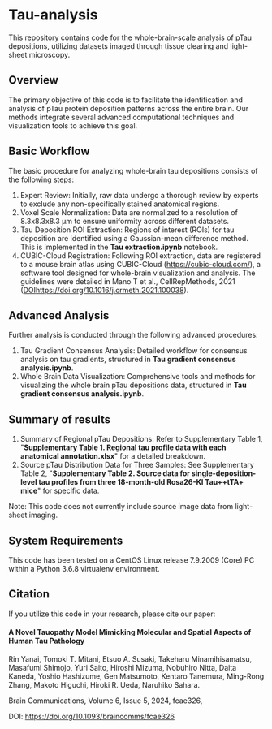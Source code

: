 # Tau-analysis
This repository contains code for the whole-brain-scale analysis of pTau depositions, utilizing datasets imaged through tissue clearing and light-sheet microscopy.




## Overview
The primary objective of this code is to facilitate the identification and analysis of pTau protein deposition patterns across the entire brain. Our methods integrate several advanced computational techniques and visualization tools to achieve this goal.




## Basic Workflow
The basic procedure for analyzing whole-brain tau depositions consists of the following steps:

1. Expert Review: Initially, raw data undergo a thorough review by experts to exclude any non-specifically stained anatomical regions.
2. Voxel Scale Normalization: Data are normalized to a resolution of 8.3x8.3x8.3 µm to ensure uniformity across different datasets.
3. Tau Deposition ROI Extraction: Regions of interest (ROIs) for tau deposition are identified using a Gaussian-mean difference method. This is implemented in the **Tau extraction.ipynb** notebook.
4. CUBIC-Cloud Registration: Following ROI extraction, data are registered to a mouse brain atlas using CUBIC-Cloud (https://cubic-cloud.com/), a software tool designed for whole-brain visualization and analysis. The guidelines were detailed in Mano T et al., CellRepMethods, 2021 ([DOI](https://doi.org/10.1016/j.crmeth.2021.100038)https://doi.org/10.1016/j.crmeth.2021.100038).





## Advanced Analysis
Further analysis is conducted through the following advanced procedures:

1. Tau Gradient Consensus Analysis: Detailed workflow for consensus analysis on tau gradients, structured in **Tau gradient consensus analysis.ipynb**.
2. Whole Brain Data Visualization: Comprehensive tools and methods for visualizing the whole brain pTau depositions data, structured in **Tau gradient consensus analysis.ipynb**.





## Summary of results
1. Summary of Regional pTau Depositions: Refer to Supplementary Table 1, "**Supplementary Table 1. Regional tau profile data with each anatomical annotation.xlsx**" for a detailed breakdown.
2. Source pTau Distribution Data for Three Samples: See Supplementary Table 2, "**Supplementary Table 2. Source data for single-deposition-level tau profiles from three 18-month-old Rosa26-KI Tau++tTA+ mice**" for specific data.

Note: This code does not currently include source image data from light-sheet imaging.





## System Requirements
This code has been tested on a CentOS Linux release 7.9.2009 (Core) PC within a Python 3.6.8 virtualenv environment.





## Citation
If you utilize this code in your research, please cite our paper:
#### A Novel Tauopathy Model Mimicking Molecular and Spatial Aspects of Human Tau Pathology
Rin Yanai, Tomoki T. Mitani, Etsuo A. Susaki, Takeharu Minamihisamatsu, Masafumi Shimojo, Yuri Saito, Hiroshi Mizuma, Nobuhiro Nitta, Daita Kaneda, Yoshio Hashizume, Gen Matsumoto, Kentaro Tanemura, Ming-Rong Zhang, Makoto Higuchi, Hiroki R. Ueda, Naruhiko Sahara.

Brain Communications, Volume 6, Issue 5, 2024, fcae326,

DOI: https://doi.org/10.1093/braincomms/fcae326
